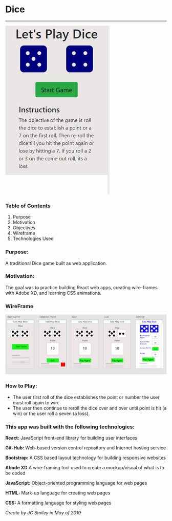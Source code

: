# Dice
<hr>

![Screen-shot of app in use](assets/dice-v1.gif) 

### Table of Contents
1. Purpose
2. Motivation
3. Objectives
4. Wireframe
5. Technologies Used

### Purpose:
A traditional Dice game built as web application. 

### Motivation:
The goal was to practice building React web apps, creating wire-frames with Adobe XD, and learning CSS animations. 

### WireFrame
![Screen-shot of Wireframe in use](assets/dice-wireframe.JPG) 

### How to Play:
* The user first roll of the dice establishes the point or number the user must roll again to win.
* The user then continue to reroll the dice over and over until point is hit (a win) or the user roll a seven (a loss). 


### This app was built with the following technologies:
**React:** JavaScript front-end library for building user interfaces
 
**Git-Hub:** Web-based version control repository and Internet hosting service
 
**Bootstrap:** A CSS based layout technology for building responsive websites

**Abode XD** A wire-framing tool used to create a mockup/visual of what is to be coded
  
**JavaScript:** Object-oriented programming language for web pages
 
**HTML:** Mark-up language for creating web pages 
 
**CSS:** A formatting language for styling web pages
 
*Create by JC Smiley in May of 2019*
